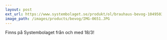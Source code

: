 ```yaml
---
layout: post
ext_url: https://www.systembolaget.se/produkt/ol/brauhaus-bevog-1049503/
image_path: /images/products/bevog/IMG-0651.JPG
---
```


Finns på Systembolaget från och med 18/3!
